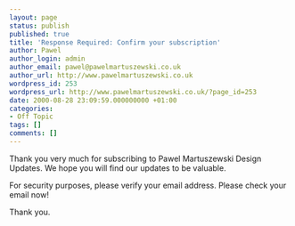 ```yaml
---
layout: page
status: publish
published: true
title: 'Response Required: Confirm your subscription'
author: Pawel
author_login: admin
author_email: pawel@pawelmartuszewski.co.uk
author_url: http://www.pawelmartuszewski.co.uk
wordpress_id: 253
wordpress_url: http://www.pawelmartuszewski.co.uk/?page_id=253
date: 2000-08-28 23:09:59.000000000 +01:00
categories:
- Off Topic
tags: []
comments: []
---
```

Thank you very much for subscribing to Pawel Martuszewski Design Updates. We hope you will find our updates to be valuable.

For security purposes, please verify your email address. Please check your email now!

Thank you.
